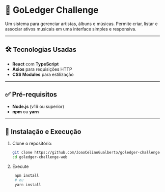 # 🎵 GoLedger Challenge
Um sistema para gerenciar artistas, álbuns e músicas. Permite criar, listar e associar ativos musicais em uma interface simples e responsiva.

---

## 🛠️ Tecnologias Usadas
- **React** com **TypeScript**
- **Axios** para requisições HTTP
- **CSS Modules** para estilização

---

## ✅ Pré-requisitos
- **Node.js** (v16 ou superior)
- **npm** ou **yarn**

---

## 🚀 Instalação e Execução

1. Clone o repositório:
   ```bash
   git clone https://github.com/JoaoCelinoGualberto/goledger-challenge-web.git
   cd goledger-challenge-web


2. Execute
   ```bash
    npm install
    # ou
    yarn install
